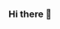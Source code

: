 ### Hi there 👋

<!--

Here are some ideas to get you started:

- 🔭 I’m currently working on Python And tkinter projects
- 🌱 I’m currently learning Python And tkinter
- 👯 I’m looking to collaborate on Nothing
- ⚡ Fun fact: tkinter is my first gui module
-->
